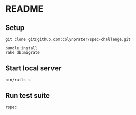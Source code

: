 # README


## Setup


```
git clone git@github.com:colynprater/spec-challenge.git

bundle install
rake db:migrate
```

## Start local server


```
bin/rails s
```


## Run test suite


```
rspec
```
